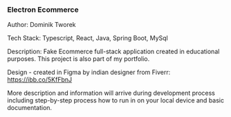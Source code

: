 ### Electron Ecommerce

Author: Dominik Tworek

Tech Stack: Typescript, React, Java, Spring Boot, MySql

Description: Fake Ecommerce full-stack application created in educational purposes.
This project is also part of my portfolio.

Design - created in Figma by indian designer from Fiverr:
https://ibb.co/5KfFbnJ


More description and information will arrive during development process including step-by-step process
how to run in on your local device and basic
documentation.